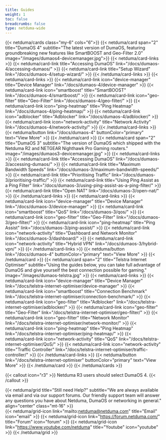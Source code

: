 ```yaml
---
title: Guides
weight: 1
toc: false
breadcrumbs: false
type: netduma-wide
---
```


{{< netduma/cards class="my-6" cols="6">}}
  {{< netduma/card span="2" title="DumaOS 4" subtitle="The latest version of DumaOS, featuring groundbreaking new features like SmartBOOST and Geo-Filter 2.0" image="/images/dumaos4-devicemanager.jpg">}}
    {{< netduma/card-links >}}
      {{< netduma/card-link title="Accessing DumaOS" link="/docs/dumaos-4/accessing-dumaos/" >}}
      {{< netduma/card-link title="Setup Wizard" link="/docs/dumaos-4/setup-wizard/" >}}
    {{< /netduma/card-links >}}
    {{< netduma/card-links >}}
      {{< netduma/card-link icon="device-manager" title="Device Manager" link="/docs/dumaos-4/device-manager" >}}
      {{< netduma/card-link icon="smartboost" title="SmartBOOST" link="/docs/dumaos-4/smartboost/" >}}
      {{< netduma/card-link icon="geo-filter" title="Geo-Filter" link="/docs/dumaos-4/geo-filter/" >}}
      {{< netduma/card-link icon="ping-heatmap" title="Ping Heatmap" link="/docs/dumaos-4/ping-heatmap/" >}}
      {{< netduma/card-link icon="adblocker" title="Adblocker" link="/docs/dumaos-4/adblocker/" >}}
      {{< netduma/card-link icon="network-activity" title="Network Activity" link="/docs/dumaos-4/network-activity/" >}}
    {{< /netduma/card-links >}}
    {{< netduma/button link="/docs/dumaos-4" buttonColor="primary" text="View More" >}}
  {{< /netduma/card >}}
  {{< netduma/card span="2" title="DumaOS 3" subtitle="The version of DumaOS which shipped with the Netduma R2 and NETGEAR Nighthawk Pro Gaming routers." image="/images/dumaos3-devicemanager.jpg" >}}
    {{< netduma/card-links >}}
      {{< netduma/card-link title="Accessing DumaOS" link="/docs/dumaos-3/accessing-dumaos/" >}}
      {{< netduma/card-link title="Maximum Bandwidth Speeds" link="/docs/dumaos-3/maximum-bandwidth-speeds/" >}}
      {{< netduma/card-link title="Prioritising Traffic" link="/docs/dumaos-3/prioritising-traffic/" >}}
      {{< netduma/card-link title="Using Ping Assist as a Ping Filter" link="/docs/dumaos-3/using-ping-assist-as-a-ping-filter/" >}}
      {{< netduma/card-link title="Open NAT" link="/docs/dumaos-3/open-nat/" >}}
    {{< /netduma/card-links >}}
    {{< netduma/card-links >}}
      {{< netduma/card-link icon="device-manager" title="Device Manager" link="/docs/dumaos-3/device-manager" >}}
      {{< netduma/card-link icon="smartboost" title="QoS" link="/docs/dumaos-3/qos/" >}}
      {{< netduma/card-link icon="geo-filter" title="Geo-Filter" link="/docs/dumaos-3/geo-filter/" >}}
      {{< netduma/card-link icon="ping-heatmap" title="Ping Assist" link="/docs/dumaos-3/ping-assist/" >}}
      {{< netduma/card-link icon="network-activity" title="Dashboard and Network Monitor" link="/docs/dumaos-3/dashboard/" >}}
      {{< netduma/card-link icon="network-activity" title="Hybrid VPN" link="/docs/dumaos-3/hybrid-vpn/" >}}
    {{< /netduma/card-links >}}
    {{< netduma/button link="/docs/dumaos-4" buttonColor="primary" text="View More" >}}
  {{< /netduma/card >}}
  {{< netduma/card span="2" title="Telstra Internet Optimiser" subtitle="Using the guides below, you can take full advantage of DumaOS and give yourself the best connection possible for gaming." image="/images/dumaos-telstra.jpg" >}}
    {{< netduma/card-links >}}
      {{< netduma/card-link icon="device-manager" title="Device Manager" link="/docs/telstra-internet-optimiser/device-manager" >}}
      {{< netduma/card-link icon="smartboost" title="Connection Benchmark" link="/docs/telstra-internet-optimiser/connection-benchmark/" >}}
      {{< netduma/card-link icon="geo-filter" title="Adblocker" link="/docs/telstra-internet-optimiser/adblocker/" >}}
      {{< netduma/card-link icon="geo-filter" title="Geo-Filter" link="/docs/telstra-internet-optimiser/geo-filter/" >}}
      {{< netduma/card-link icon="geo-filter" title="Network Monitor" link="/docs/telstra-internet-optimiser/network-monitor/" >}}
      {{< netduma/card-link icon="ping-heatmap" title="Ping Heatmap" link="/docs/telstra-internet-optimiser/ping-heatmap/" >}}
      {{< netduma/card-link icon="network-activity" title="QoS" link="/docs/telstra-internet-optimiser/QoS/" >}}
      {{< netduma/card-link icon="network-activity" title="Traffic Controller" link="/docs/telstra-internet-optimiser/traffic-controller/" >}}
    {{< /netduma/card-links >}}
    {{< netduma/button link="/docs/telstra-internet-optimiser" buttonColor="primary" text="View More" >}}
  {{< /netduma/card >}}
{{< /netduma/cards >}}

{{< callout icon="r3" >}}
  Netduma R3 users should select DumaOS 4.
{{< /callout >}}

{{< netduma/grid title="Still need Help?" subtitle="We are always available via email and via our support forums. Our friendly support team will answer any questions you have about Netduma, DumaOS or networking in general." align="center" class="mt-16" >}}  
  {{< netduma/grid-icon link="mailto:netduma@netduma.com" title="Email" icon="email" >}}
  {{< netduma/grid-icon link="https://forum.netduma.com/" title="Forum" icon="forum" >}}
  {{< netduma/grid-icon link="https://www.youtube.com/netduma" title="Youtube" icon="youtube" >}}
{{< /netduma/grid >}}